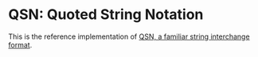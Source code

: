 QSN: Quoted String Notation
===========================

This is the reference implementation of [QSN, a familiar string interchange
format][doc].

[doc]: //www.oilshell.org/release/latest/doc/qsn.html


